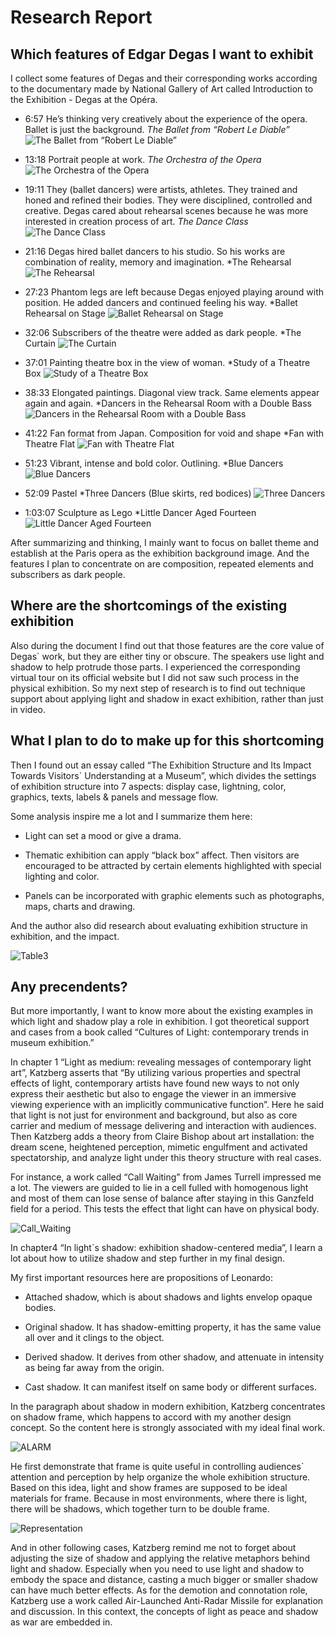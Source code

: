 # Research Report

## Which features of Edgar Degas I want to exhibit

I collect some features of Degas and their corresponding works according to the documentary made by National Gallery of Art called Introduction to the Exhibition - Degas at the Opéra.

- 6:57 He’s thinking very creatively about the experience of the opera. Ballet is just the background. 
*The Ballet from “Robert Le Diable”*
![The Ballet from “Robert Le Diable”](The_Ballet_from_“Robert_Le_Diable”.jpg)

- 13:18 Portrait people at work.
*The Orchestra of the Opera*
![The Orchestra of the Opera](The_Orchestra_of_the_Opera.jpg)

- 19:11 They (ballet dancers) were artists, athletes. They trained and honed and refined their bodies. They were disciplined, controlled and creative. Degas cared about rehearsal scenes because he was more interested in creation process of art.
*The Dance Class*
![The Dance Class](The_Dance_Class.jpg)

- 21:16 Degas hired ballet dancers to his studio. So his works are combination of reality, memory and imagination. 
*The Rehearsal
![The Rehearsal](The_Rehearsal.jpg)

- 27:23 Phantom legs are left because Degas enjoyed playing around with position. He added dancers and continued feeling his way.
*Ballet Rehearsal on Stage
![Ballet Rehearsal on Stage](Ballet_Rehearsal_on_Stage.jpg)

- 32:06 Subscribers of the theatre were added as dark people. 
*The Curtain
![The Curtain](The_Curtain.jpg)

- 37:01 Painting theatre box in the view of woman.
*Study of a Theatre Box
![Study of a Theatre Box](Study_of_a_Theatre_Box.jpg)

- 38:33 Elongated paintings. Diagonal view track. Same elements appear again and again.
*Dancers in the Rehearsal Room with a Double Bass
![Dancers in the Rehearsal Room with a Double Bass](Dancers_in_the_Rehearsal_Room_with_a_Double_Bass.jpg)

- 41:22 Fan format from Japan. Composition for void and shape
*Fan with Theatre Flat
![Fan with Theatre Flat](Fan_with_Theatre_Flat.jpg)

- 51:23 Vibrant, intense and bold color. Outlining.
*Blue Dancers
![Blue Dancers](Blue_Dancers.jpg)

- 52:09 Pastel
*Three Dancers (Blue skirts, red bodices)
![Three Dancers](Three_Dancers.jpg)

- 1:03:07 Sculpture as Lego
*Little Dancer Aged Fourteen
![Little Dancer Aged Fourteen](Little_Dancer_Aged_Fourteen.jpg)

After summarizing and thinking, I mainly want to focus on ballet theme and establish at the Paris opera as the exhibition background image. And the features I plan to concentrate on are composition, repeated elements and subscribers as dark people. 

## Where are the shortcomings of the existing exhibition

Also during the document I find out that those features are the core value of Degas` work, but they are either tiny or obscure. The speakers use light and shadow to help protrude those parts. I experienced the corresponding virtual tour on its official website but I did not saw such process in the physical exhibition. So my next step of research is to find out technique support about applying light and shadow in exact exhibition, rather than just in video.

## What I plan to do to make up for this shortcoming

Then I found out an essay called “The Exhibition Structure and Its Impact Towards Visitors` Understanding at a Museum”, which divides the settings of exhibition structure into 7 aspects: display case, lightning, color, graphics, texts, labels & panels and message flow. 

Some analysis inspire me a lot and I summarize them here:

- Light can set a mood or give a drama.

- Thematic exhibition can apply “black box” affect. Then visitors are encouraged to be attracted by certain elements highlighted with special lighting and color.

- Panels can be incorporated with graphic elements such as photographs, maps, charts and drawing. 

And the author also did research about evaluating exhibition structure in exhibition, and the impact.

![Table3](Table3.png)

## Any precendents?

But more importantly, I want to know more about the existing examples in which light and shadow  play a role in exhibition. I got theoretical support and cases from a book called “Cultures of Light: contemporary trends in museum exhibition.”

In chapter 1 “Light as medium: revealing messages of contemporary light art”, Katzberg asserts that “By utilizing various properties and spectral effects of light, contemporary artists have found new ways to not only express their aesthetic but also to engage the viewer in an immersive viewing experience with an implicitly communicative function”. Here he said that light is not just for environment and background, but also as core carrier and medium of message delivering and interaction with audiences. Then Katzberg adds a theory from Claire Bishop about art installation: the dream scene, heightened perception, mimetic engulfment and activated spectatorship, and analyze light under this theory structure with real cases.

For instance, a work called “Call Waiting” from James Turrell impressed me a lot. The viewers are guided to lie in a cell fulled with homogenous light and most of them can lose sense of balance after staying in this Ganzfeld field for a period. This tests the effect that light can have on physical body.

![Call_Waiting](Call_Waiting.png)

In chapter4 “In light`s shadow: exhibition shadow-centered media”, I learn a lot about how to utilize shadow and step further in my final design. 

My first important resources here are propositions of Leonardo:

- Attached shadow, which is about shadows and lights envelop opaque bodies.

- Original shadow. It has shadow-emitting property, it has the same value all over and it clings to the object.

- Derived shadow. It derives from other shadow, and attenuate in intensity as being far away from  the origin. 

- Cast shadow. It can manifest itself on same body or different surfaces.

In the paragraph about shadow in modern exhibition, Katzberg concentrates on shadow frame, which happens to accord with my another design concept. So the content here is strongly associated with my ideal final work. 

![ALARM](ALARM.png)

He first demonstrate that frame is quite useful in controlling audiences` attention and perception by help organize the whole exhibition structure. Based on this idea, light and show frames are supposed to be ideal materials for frame. Because in most environments, where there is light, there will be shadows, which together turn to be double frame.

![Representation](Representation.png)

And in other following cases, Katzberg remind me not to forget about adjusting the size of shadow and applying the relative metaphors behind light and shadow. Especially when you need to use light and shadow to embody the space and distance, casting a much bigger or smaller shadow can have much better effects. As for the demotion and connotation role, Katzberg use a work called Air-Launched Anti-Radar Missile for explanation and discussion. In this context, the concepts of light as peace and shadow as war are embedded in. 

